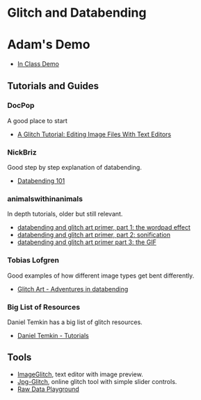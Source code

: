 # Glitch and Databending

# Adam's Demo
- [In Class Demo](/demo/w3Demo.md)

## Tutorials and Guides

### DocPop
A good place to start

- [A Glitch Tutorial: Editing Image Files With Text Editors](https://docpop.org/2014/01/a-glitch-primer-editing-image-files-with-text-editors/)

### NickBriz
Good step by step explanation of databending.

- [Databending 101](http://nickbriz.com/databending101/index.html)

### animalswithinanimals 
In depth tutorials, older but still relevant.

- [databending and glitch art primer, part 1: the wordpad effect](http://blog.animalswithinanimals.com/2008/08/databending-and-glitch-art-primer-part.html)
- [databending and glitch art primer, part 2: sonification](http://blog.animalswithinanimals.com/2008/09/databending-and-glitch-art-primer-part.html)
- [databending and glitch art primer part 3: the GIF](http://blog.animalswithinanimals.com/2014/10/databending-and-glitch-art-primer-part.html)

### Tobias Lofgren
Good examples of how different image types get bent differently.

- [Glitch Art - Adventures in databending](https://tobloef.com/fun/glitch-art)

### Big List of Resources
Daniel Temkin has a big list of glitch resources.

- [Daniel Temkin - Tutorials](https://danieltemkin.com/Tutorials/)

## Tools
- [ImageGlitch](https://apps.apple.com/us/app/imageglitch/id417423725?mt=12), text editor with image preview.
- [Jpg-Glitch](https://snorpey.github.io/jpg-glitch/), online glitch tool with simple slider controls.
- [Raw Data Playground](http://nickbriz.com/databending101/raw-data-playground.html)
 
